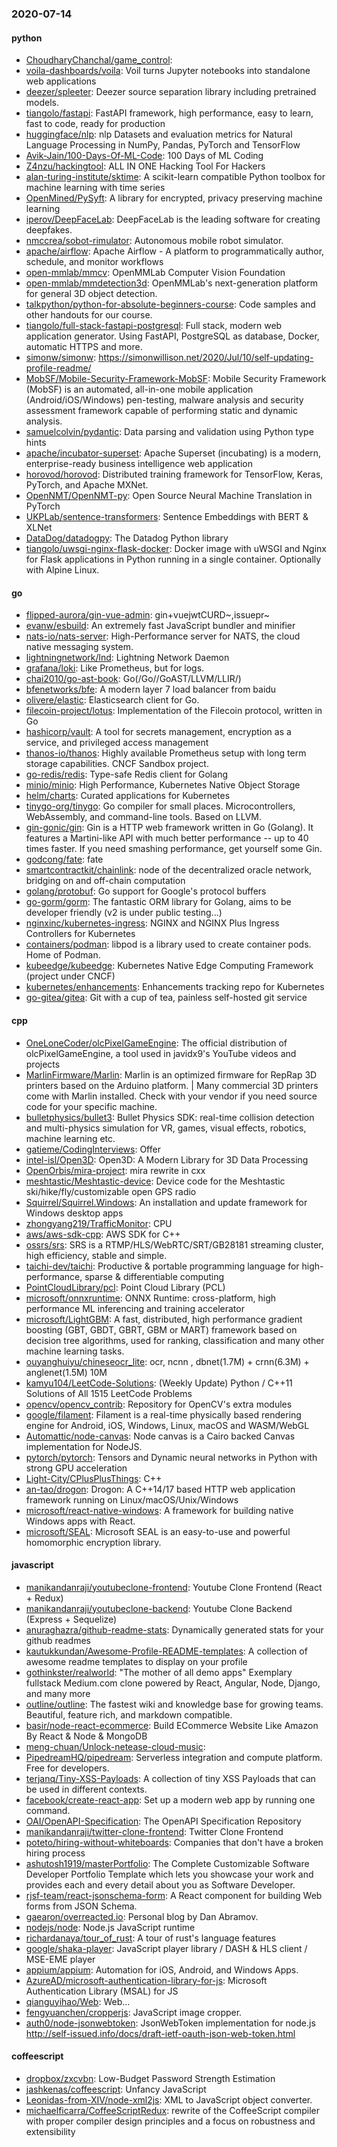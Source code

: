 ### 2020-07-14

#### python
* [ChoudharyChanchal/game_control](https://github.com/ChoudharyChanchal/game_control): 
* [voila-dashboards/voila](https://github.com/voila-dashboards/voila): Voil turns Jupyter notebooks into standalone web applications
* [deezer/spleeter](https://github.com/deezer/spleeter): Deezer source separation library including pretrained models.
* [tiangolo/fastapi](https://github.com/tiangolo/fastapi): FastAPI framework, high performance, easy to learn, fast to code, ready for production
* [huggingface/nlp](https://github.com/huggingface/nlp): nlp  Datasets and evaluation metrics for Natural Language Processing in NumPy, Pandas, PyTorch and TensorFlow
* [Avik-Jain/100-Days-Of-ML-Code](https://github.com/Avik-Jain/100-Days-Of-ML-Code): 100 Days of ML Coding
* [Z4nzu/hackingtool](https://github.com/Z4nzu/hackingtool): ALL IN ONE Hacking Tool For Hackers
* [alan-turing-institute/sktime](https://github.com/alan-turing-institute/sktime): A scikit-learn compatible Python toolbox for machine learning with time series
* [OpenMined/PySyft](https://github.com/OpenMined/PySyft): A library for encrypted, privacy preserving machine learning
* [iperov/DeepFaceLab](https://github.com/iperov/DeepFaceLab): DeepFaceLab is the leading software for creating deepfakes.
* [nmccrea/sobot-rimulator](https://github.com/nmccrea/sobot-rimulator): Autonomous mobile robot simulator.
* [apache/airflow](https://github.com/apache/airflow): Apache Airflow - A platform to programmatically author, schedule, and monitor workflows
* [open-mmlab/mmcv](https://github.com/open-mmlab/mmcv): OpenMMLab Computer Vision Foundation
* [open-mmlab/mmdetection3d](https://github.com/open-mmlab/mmdetection3d): OpenMMLab's next-generation platform for general 3D object detection.
* [talkpython/python-for-absolute-beginners-course](https://github.com/talkpython/python-for-absolute-beginners-course): Code samples and other handouts for our course.
* [tiangolo/full-stack-fastapi-postgresql](https://github.com/tiangolo/full-stack-fastapi-postgresql): Full stack, modern web application generator. Using FastAPI, PostgreSQL as database, Docker, automatic HTTPS and more.
* [simonw/simonw](https://github.com/simonw/simonw): https://simonwillison.net/2020/Jul/10/self-updating-profile-readme/
* [MobSF/Mobile-Security-Framework-MobSF](https://github.com/MobSF/Mobile-Security-Framework-MobSF): Mobile Security Framework (MobSF) is an automated, all-in-one mobile application (Android/iOS/Windows) pen-testing, malware analysis and security assessment framework capable of performing static and dynamic analysis.
* [samuelcolvin/pydantic](https://github.com/samuelcolvin/pydantic): Data parsing and validation using Python type hints
* [apache/incubator-superset](https://github.com/apache/incubator-superset): Apache Superset (incubating) is a modern, enterprise-ready business intelligence web application
* [horovod/horovod](https://github.com/horovod/horovod): Distributed training framework for TensorFlow, Keras, PyTorch, and Apache MXNet.
* [OpenNMT/OpenNMT-py](https://github.com/OpenNMT/OpenNMT-py): Open Source Neural Machine Translation in PyTorch
* [UKPLab/sentence-transformers](https://github.com/UKPLab/sentence-transformers): Sentence Embeddings with BERT & XLNet
* [DataDog/datadogpy](https://github.com/DataDog/datadogpy): The Datadog Python library
* [tiangolo/uwsgi-nginx-flask-docker](https://github.com/tiangolo/uwsgi-nginx-flask-docker): Docker image with uWSGI and Nginx for Flask applications in Python running in a single container. Optionally with Alpine Linux.

#### go
* [flipped-aurora/gin-vue-admin](https://github.com/flipped-aurora/gin-vue-admin): gin+vuejwtCURD~,issuepr~
* [evanw/esbuild](https://github.com/evanw/esbuild): An extremely fast JavaScript bundler and minifier
* [nats-io/nats-server](https://github.com/nats-io/nats-server): High-Performance server for NATS, the cloud native messaging system.
* [lightningnetwork/lnd](https://github.com/lightningnetwork/lnd): Lightning Network Daemon 
* [grafana/loki](https://github.com/grafana/loki): Like Prometheus, but for logs.
* [chai2010/go-ast-book](https://github.com/chai2010/go-ast-book):  Go(/Go//GoAST/LLVM/LLIR/)
* [bfenetworks/bfe](https://github.com/bfenetworks/bfe): A modern layer 7 load balancer from baidu
* [olivere/elastic](https://github.com/olivere/elastic): Elasticsearch client for Go.
* [filecoin-project/lotus](https://github.com/filecoin-project/lotus): Implementation of the Filecoin protocol, written in Go
* [hashicorp/vault](https://github.com/hashicorp/vault): A tool for secrets management, encryption as a service, and privileged access management
* [thanos-io/thanos](https://github.com/thanos-io/thanos): Highly available Prometheus setup with long term storage capabilities. CNCF Sandbox project.
* [go-redis/redis](https://github.com/go-redis/redis): Type-safe Redis client for Golang
* [minio/minio](https://github.com/minio/minio): High Performance, Kubernetes Native Object Storage
* [helm/charts](https://github.com/helm/charts): Curated applications for Kubernetes
* [tinygo-org/tinygo](https://github.com/tinygo-org/tinygo): Go compiler for small places. Microcontrollers, WebAssembly, and command-line tools. Based on LLVM.
* [gin-gonic/gin](https://github.com/gin-gonic/gin): Gin is a HTTP web framework written in Go (Golang). It features a Martini-like API with much better performance -- up to 40 times faster. If you need smashing performance, get yourself some Gin.
* [godcong/fate](https://github.com/godcong/fate): fate      
* [smartcontractkit/chainlink](https://github.com/smartcontractkit/chainlink): node of the decentralized oracle network, bridging on and off-chain computation
* [golang/protobuf](https://github.com/golang/protobuf): Go support for Google's protocol buffers
* [go-gorm/gorm](https://github.com/go-gorm/gorm): The fantastic ORM library for Golang, aims to be developer friendly (v2 is under public testing...)
* [nginxinc/kubernetes-ingress](https://github.com/nginxinc/kubernetes-ingress): NGINX and NGINX Plus Ingress Controllers for Kubernetes
* [containers/podman](https://github.com/containers/podman): libpod is a library used to create container pods. Home of Podman.
* [kubeedge/kubeedge](https://github.com/kubeedge/kubeedge): Kubernetes Native Edge Computing Framework (project under CNCF)
* [kubernetes/enhancements](https://github.com/kubernetes/enhancements): Enhancements tracking repo for Kubernetes
* [go-gitea/gitea](https://github.com/go-gitea/gitea): Git with a cup of tea, painless self-hosted git service

#### cpp
* [OneLoneCoder/olcPixelGameEngine](https://github.com/OneLoneCoder/olcPixelGameEngine): The official distribution of olcPixelGameEngine, a tool used in javidx9's YouTube videos and projects
* [MarlinFirmware/Marlin](https://github.com/MarlinFirmware/Marlin): Marlin is an optimized firmware for RepRap 3D printers based on the Arduino platform. | Many commercial 3D printers come with Marlin installed. Check with your vendor if you need source code for your specific machine.
* [bulletphysics/bullet3](https://github.com/bulletphysics/bullet3): Bullet Physics SDK: real-time collision detection and multi-physics simulation for VR, games, visual effects, robotics, machine learning etc.
* [gatieme/CodingInterviews](https://github.com/gatieme/CodingInterviews): Offer
* [intel-isl/Open3D](https://github.com/intel-isl/Open3D): Open3D: A Modern Library for 3D Data Processing
* [OpenOrbis/mira-project](https://github.com/OpenOrbis/mira-project): mira rewrite in cxx
* [meshtastic/Meshtastic-device](https://github.com/meshtastic/Meshtastic-device): Device code for the Meshtastic ski/hike/fly/customizable open GPS radio
* [Squirrel/Squirrel.Windows](https://github.com/Squirrel/Squirrel.Windows): An installation and update framework for Windows desktop apps
* [zhongyang219/TrafficMonitor](https://github.com/zhongyang219/TrafficMonitor): CPU
* [aws/aws-sdk-cpp](https://github.com/aws/aws-sdk-cpp): AWS SDK for C++
* [ossrs/srs](https://github.com/ossrs/srs): SRS is a RTMP/HLS/WebRTC/SRT/GB28181 streaming cluster, high efficiency, stable and simple.
* [taichi-dev/taichi](https://github.com/taichi-dev/taichi): Productive & portable programming language for high-performance, sparse & differentiable computing
* [PointCloudLibrary/pcl](https://github.com/PointCloudLibrary/pcl): Point Cloud Library (PCL)
* [microsoft/onnxruntime](https://github.com/microsoft/onnxruntime): ONNX Runtime: cross-platform, high performance ML inferencing and training accelerator
* [microsoft/LightGBM](https://github.com/microsoft/LightGBM): A fast, distributed, high performance gradient boosting (GBT, GBDT, GBRT, GBM or MART) framework based on decision tree algorithms, used for ranking, classification and many other machine learning tasks.
* [ouyanghuiyu/chineseocr_lite](https://github.com/ouyanghuiyu/chineseocr_lite): ocr, ncnn , dbnet(1.7M) + crnn(6.3M) + anglenet(1.5M) 10M
* [kamyu104/LeetCode-Solutions](https://github.com/kamyu104/LeetCode-Solutions): (Weekly Update) Python / C++11 Solutions of All 1515 LeetCode Problems
* [opencv/opencv_contrib](https://github.com/opencv/opencv_contrib): Repository for OpenCV's extra modules
* [google/filament](https://github.com/google/filament): Filament is a real-time physically based rendering engine for Android, iOS, Windows, Linux, macOS and WASM/WebGL
* [Automattic/node-canvas](https://github.com/Automattic/node-canvas): Node canvas is a Cairo backed Canvas implementation for NodeJS.
* [pytorch/pytorch](https://github.com/pytorch/pytorch): Tensors and Dynamic neural networks in Python with strong GPU acceleration
* [Light-City/CPlusPlusThings](https://github.com/Light-City/CPlusPlusThings): C++
* [an-tao/drogon](https://github.com/an-tao/drogon): Drogon: A C++14/17 based HTTP web application framework running on Linux/macOS/Unix/Windows
* [microsoft/react-native-windows](https://github.com/microsoft/react-native-windows): A framework for building native Windows apps with React.
* [microsoft/SEAL](https://github.com/microsoft/SEAL): Microsoft SEAL is an easy-to-use and powerful homomorphic encryption library.

#### javascript
* [manikandanraji/youtubeclone-frontend](https://github.com/manikandanraji/youtubeclone-frontend): Youtube Clone Frontend (React + Redux)
* [manikandanraji/youtubeclone-backend](https://github.com/manikandanraji/youtubeclone-backend): Youtube Clone Backend (Express + Sequelize)
* [anuraghazra/github-readme-stats](https://github.com/anuraghazra/github-readme-stats): Dynamically generated stats for your github readmes
* [kautukkundan/Awesome-Profile-README-templates](https://github.com/kautukkundan/Awesome-Profile-README-templates): A collection of awesome readme templates to display on your profile
* [gothinkster/realworld](https://github.com/gothinkster/realworld): "The mother of all demo apps"  Exemplary fullstack Medium.com clone powered by React, Angular, Node, Django, and many more 
* [outline/outline](https://github.com/outline/outline): The fastest wiki and knowledge base for growing teams. Beautiful, feature rich, and markdown compatible.
* [basir/node-react-ecommerce](https://github.com/basir/node-react-ecommerce): Build ECommerce Website Like Amazon By React & Node & MongoDB
* [meng-chuan/Unlock-netease-cloud-music](https://github.com/meng-chuan/Unlock-netease-cloud-music): 
* [PipedreamHQ/pipedream](https://github.com/PipedreamHQ/pipedream): Serverless integration and compute platform. Free for developers.
* [terjanq/Tiny-XSS-Payloads](https://github.com/terjanq/Tiny-XSS-Payloads): A collection of tiny XSS Payloads that can be used in different contexts.
* [facebook/create-react-app](https://github.com/facebook/create-react-app): Set up a modern web app by running one command.
* [OAI/OpenAPI-Specification](https://github.com/OAI/OpenAPI-Specification): The OpenAPI Specification Repository
* [manikandanraji/twitter-clone-frontend](https://github.com/manikandanraji/twitter-clone-frontend): Twitter Clone Frontend
* [poteto/hiring-without-whiteboards](https://github.com/poteto/hiring-without-whiteboards):  Companies that don't have a broken hiring process
* [ashutosh1919/masterPortfolio](https://github.com/ashutosh1919/masterPortfolio):  The Complete Customizable Software Developer Portfolio Template which lets you showcase your work and provides each and every detail about you as Software Developer.
* [rjsf-team/react-jsonschema-form](https://github.com/rjsf-team/react-jsonschema-form): A React component for building Web forms from JSON Schema.
* [gaearon/overreacted.io](https://github.com/gaearon/overreacted.io): Personal blog by Dan Abramov.
* [nodejs/node](https://github.com/nodejs/node): Node.js JavaScript runtime 
* [richardanaya/tour_of_rust](https://github.com/richardanaya/tour_of_rust): A tour of rust's language features
* [google/shaka-player](https://github.com/google/shaka-player): JavaScript player library / DASH & HLS client / MSE-EME player
* [appium/appium](https://github.com/appium/appium):  Automation for iOS, Android, and Windows Apps.
* [AzureAD/microsoft-authentication-library-for-js](https://github.com/AzureAD/microsoft-authentication-library-for-js): Microsoft Authentication Library (MSAL) for JS
* [qianguyihao/Web](https://github.com/qianguyihao/Web): Web...
* [fengyuanchen/cropperjs](https://github.com/fengyuanchen/cropperjs): JavaScript image cropper.
* [auth0/node-jsonwebtoken](https://github.com/auth0/node-jsonwebtoken): JsonWebToken implementation for node.js http://self-issued.info/docs/draft-ietf-oauth-json-web-token.html

#### coffeescript
* [dropbox/zxcvbn](https://github.com/dropbox/zxcvbn): Low-Budget Password Strength Estimation
* [jashkenas/coffeescript](https://github.com/jashkenas/coffeescript): Unfancy JavaScript
* [Leonidas-from-XIV/node-xml2js](https://github.com/Leonidas-from-XIV/node-xml2js): XML to JavaScript object converter.
* [michaelficarra/CoffeeScriptRedux](https://github.com/michaelficarra/CoffeeScriptRedux):  rewrite of the CoffeeScript compiler with proper compiler design principles and a focus on robustness and extensibility
